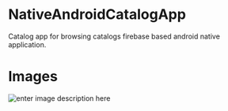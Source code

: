 # NativeAndroidCatalogApp

Catalog app for browsing catalogs firebase based android native application.

# Images
![enter image description here](https://lh3.googleusercontent.com/pw/AM-JKLUgEDNiovS3larMzuJtmRUeU7MlEfV6L61hiCM6ZH9TgU0ETftKuF-QxKnioxqXd6B-zrXXMjDBQ1wgKrRGoppE0RM8HQhNTaefDhpo44JQNqzEKxXXDu0m_qkz2qdPd6iNCTNEBwgSeYTJXnOxAvVk=s500-no?authuser=1)

